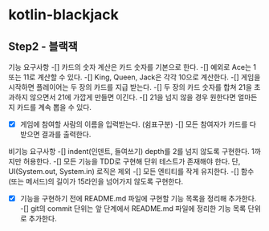 # kotlin-blackjack

## Step2 - 블랙잭

기능 요구사항
-[] 카드의 숫자 계산은 카드 숫자를 기본으로 한다.
-[] 예외로 Ace는 1 또는 11로 계산할 수 있다.
-[] King, Queen, Jack은 각각 10으로 계산한다.
-[] 게임을 시작하면 플레이어는 두 장의 카드를 지급 받는다.
-[] 두 장의 카드 숫자를 합쳐 21을 초과하지 않으면서 21에 가깝게 만들면 이긴다.
-[] 21을 넘지 않을 경우 원한다면 얼마든지 카드를 계속 뽑을 수 있다.
-[X] 게임에 참여할 사람의 이름을 입력받는다. (쉼표구분)
-[] 모든 참여자가 카드를 다 받으면 결과를 출력한다. 

비기능 요구사항
-[] indent(인덴트, 들여쓰기) depth를 2를 넘지 않도록 구현한다. 1까지만 허용한다.
-[] 모든 기능을 TDD로 구현해 단위 테스트가 존재해야 한다. 단, UI(System.out, System.in) 로직은 제외
-[] 모든 엔티티를 작게 유지한다.
-[] 함수(또는 메서드)의 길이가 15라인을 넘어가지 않도록 구현한다.
-[X] 기능을 구현하기 전에 README.md 파일에 구현할 기능 목록을 정리해 추가한다.
-[] git의 commit 단위는 앞 단계에서 README.md 파일에 정리한 기능 목록 단위로 추가한다.

